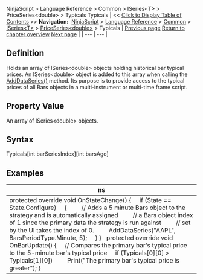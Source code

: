 ﻿
NinjaScript \> Language Reference \> Common \> ISeries\<T\> \> PriceSeries\<double\> \> Typicals
Typicals
| \<\< [Click to Display Table of Contents](typicals.md) \>\> **Navigation:**     [NinjaScript](ninjascript.md) \> [Language Reference](language_reference_wip.md) \> [Common](common.md) \> [ISeries\<T\>](iseriest.md) \> [PriceSeries\<double\>](priceseries.md) \> Typicals | [Previous page](typical.md) [Return to chapter overview](priceseries.md) [Next page](value.md) |
| --- | --- |
## Definition
Holds an array of ISeries\<double\> objects holding historical bar typical prices. An ISeries\<double\> object is added to this array when calling the [AddDataSeries()](adddataseries.md) method. Its purpose is to provide access to the typical prices of all Bars objects in a multi\-instrument or multi\-time frame script. 
 
## Property Value
An array of ISeries\<double\> objects.
 
## Syntax
Typicals\[int barSeriesIndex]\[int barsAgo]

## 
## Examples
| ns |
| --- |
| protected override void OnStateChange()  {      if (State \=\= State.Configure)      {          // Adds a 5 minute Bars object to the strategy and is automatically assigned           // a Bars object index of 1 since the primary data the strategy is run against           // set by the UI takes the index of 0\.           AddDataSeries("AAPL", BarsPeriodType.Minute, 5);       } }    protected override void OnBarUpdate()  {       // Compares the primary bar's typical price to the 5\-minute bar's typical price       if (Typicals\[0]\[0] \> Typicals\[1]\[0])           Print("The primary bar's typical price is greater");  } |
